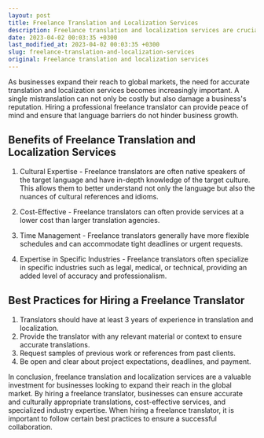 ```yaml
---
layout: post
title: Freelance Translation and Localization Services
description: Freelance translation and localization services are crucial for businesses looking to expand their reach in the global market. Learn about the benefits and best practices of hiring a freelance translator in this article.
date: 2023-04-02 00:03:35 +0300
last_modified_at: 2023-04-02 00:03:35 +0300
slug: freelance-translation-and-localization-services
original: Freelance translation and localization services
---
```

As businesses expand their reach to global markets, the need for accurate translation and localization services becomes increasingly important. A single mistranslation can not only be costly but also damage a business's reputation. Hiring a professional freelance translator can provide peace of mind and ensure that language barriers do not hinder business growth.

## Benefits of Freelance Translation and Localization Services

1. Cultural Expertise - Freelance translators are often native speakers of the target language and have in-depth knowledge of the target culture. This allows them to better understand not only the language but also the nuances of cultural references and idioms.

2. Cost-Effective - Freelance translators can often provide services at a lower cost than larger translation agencies.

3. Time Management - Freelance translators generally have more flexible schedules and can accommodate tight deadlines or urgent requests.

4. Expertise in Specific Industries - Freelance translators often specialize in specific industries such as legal, medical, or technical, providing an added level of accuracy and professionalism.

## Best Practices for Hiring a Freelance Translator

1. Translators should have at least 3 years of experience in translation and localization.
2. Provide the translator with any relevant material or context to ensure accurate translations.
3. Request samples of previous work or references from past clients.
4. Be open and clear about project expectations, deadlines, and payment.

In conclusion, freelance translation and localization services are a valuable investment for businesses looking to expand their reach in the global market. By hiring a freelance translator, businesses can ensure accurate and culturally appropriate translations, cost-effective services, and specialized industry expertise. When hiring a freelance translator, it is important to follow certain best practices to ensure a successful collaboration.